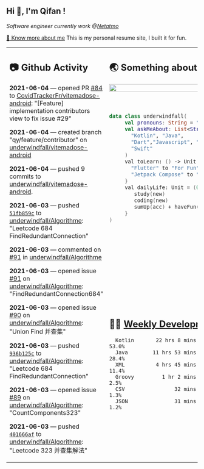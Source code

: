 <h2> Hi 👋, I'm Qifan ! </h2>
<p><em>Software engineer currently work @<a href="https://www.netatmo.com">Netatmo</a>
</em></p><p><a href="https://qifanyang.com/resume" target="_blank"> 🔭 Know more about me</a> This is my personal resume site, I built it for fun.</p>
<table><tr><td valign="top" rowspan="2">

 ## 📷 Github Activity
 <!-- githubActivity starts -->
  **2021-06-04** — opened PR [#84](https://api.github.com/repos/CovidTrackerFr/vitemadose-android/pulls/84) to [CovidTrackerFr/vitemadose-android](https://api.github.com/repos/CovidTrackerFr/vitemadose-android): "[Feature] implementation contributors view to fix issue #29"

  **2021-06-04** — created branch "qy/feature/contributor" on [underwindfall/vitemadose-android](https://api.github.com/repos/underwindfall/vitemadose-android)

  **2021-06-04** — pushed 9 commits to [underwindfall/vitemadose-android](https://api.github.com/repos/underwindfall/vitemadose-android).

  **2021-06-03** — pushed [`51fb859c`](https://api.github.com/repos/underwindfall/Algorithme/commits/51fb859cc39c6b9e00d9719dc99cc07cebf40958) to [underwindfall/Algorithme](https://api.github.com/repos/underwindfall/Algorithme): "Leetcode 684 FindRedundantConnection"

  **2021-06-03** — commented on [#91](https://github.com/underwindfall/Algorithme/issues/91#issuecomment-854026300) in [underwindfall/Algorithme](https://api.github.com/repos/underwindfall/Algorithme)

  **2021-06-03** — opened issue [#91](https://api.github.com/repos/underwindfall/Algorithme/issues/91) on [underwindfall/Algorithme](https://api.github.com/repos/underwindfall/Algorithme): "FindRedundantConnection684"

  **2021-06-03** — opened issue [#90](https://api.github.com/repos/underwindfall/Algorithme/issues/90) on [underwindfall/Algorithme](https://api.github.com/repos/underwindfall/Algorithme): "Union Find 并查集"

  **2021-06-03** — pushed [`936b125c`](https://api.github.com/repos/underwindfall/Algorithme/commits/936b125cc2d442a7041c41de991709703e5e4bdd) to [underwindfall/Algorithme](https://api.github.com/repos/underwindfall/Algorithme): "Leetcode 684 FindRedundantConnection"

  **2021-06-03** — opened issue [#89](https://api.github.com/repos/underwindfall/Algorithme/issues/89) on [underwindfall/Algorithme](https://api.github.com/repos/underwindfall/Algorithme): "CountComponents323"

  **2021-06-03** — pushed [`401666af`](https://api.github.com/repos/underwindfall/Algorithme/commits/401666afef9ac52b300cc569a620286cedc25e79) to [underwindfall/Algorithme](https://api.github.com/repos/underwindfall/Algorithme): "Leetcode 323 并查集解法"
 <!-- githubActivity ends -->
 </td><td valign="top">

 ## 🌏 Something about me
 <!-- profile starts -->
 <a href="https://github.com/underwindfall" width="100%">
  <img src="https://github-readme-stats.vercel.app/api?username=underwindfall&show_icons=true&icon_color=805AD5&text_color=718096&bg_color=ffffff00&hide_title=true&include_all_commits=true&count_private=true&hide_border=true" width="100%"/>
 </a>
 <br/>
 <br/>
 <br/>
 
 ```kotlin
 data class underwindfall(
      val pronouns: String = "he|him",
      val askMeAbout: List<String> = listOf(
        "Kotlin", "Java", 
        "Dart","Javascript", "Typescript",
        "Swift"
      )
      val toLearn: () -> Unit = {
        "Flutter" to "For Fun",
        "Jetpack Compose" to "Future"
      }
      val dailyLife: Unit = (0..end).reduce { acc, new ->	
         study(new)	
         coding(new)	
         sumUp(acc) + haveFun(new)	
      }
 )
 ```
 <!-- profile ends -->
 </td></tr><tr><td valign="top">

 ## 🏊‍♂️ <a href="https://gist.github.com/underwindfall/377ee88ba1fabd1e93516e48ca9c61eb" target="_blank">Weekly Development Breakdown</a>
  <!-- codeTime starts -->
  ```text
    Kotlin       22 hrs 8 mins  ■■■■■■■■■■■■■■■■◱□□□□□□□  53.0%
    Java        11 hrs 53 mins  ■■■■■■■■■■◱□□□□□□□□□□□□□  28.4%
    XML          4 hrs 45 mins  ■■■■■■◱□□□□□□□□□□□□□□□□□  11.4%
    Groovy         1 hr 2 mins  ■■■■□□□□□□□□□□□□□□□□□□□□   2.5%
    CSV                32 mins  ■■■▦□□□□□□□□□□□□□□□□□□□□   1.3%
    JSON               31 mins  ■■■▦□□□□□□□□□□□□□□□□□□□□   1.2%
  ```
  <!-- codeTime starts -->
  </td></tr></table>